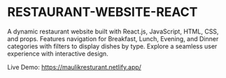 # RESTAURANT-WEBSITE-REACT
A dynamic restaurant website built with React.js, JavaScript, HTML, CSS, and props. Features navigation for Breakfast, Lunch, Evening, and Dinner categories with filters to display dishes by type. Explore a seamless user experience with interactive design.

Live Demo: https://maulikresturant.netlify.app/
